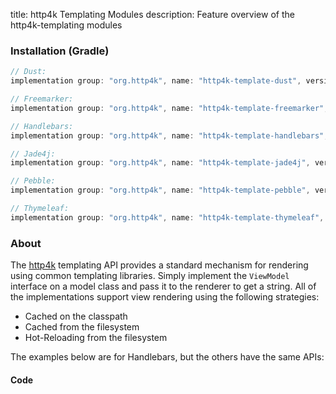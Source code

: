 title: http4k Templating Modules
description: Feature overview of the http4k-templating modules

### Installation (Gradle)

```groovy
// Dust: 
implementation group: "org.http4k", name: "http4k-template-dust", version: "3.270.1"

// Freemarker: 
implementation group: "org.http4k", name: "http4k-template-freemarker", version: "3.270.1"

// Handlebars: 
implementation group: "org.http4k", name: "http4k-template-handlebars", version: "3.270.1"

// Jade4j: 
implementation group: "org.http4k", name: "http4k-template-jade4j", version: "3.270.1"

// Pebble: 
implementation group: "org.http4k", name: "http4k-template-pebble", version: "3.270.1"

// Thymeleaf: 
implementation group: "org.http4k", name: "http4k-template-thymeleaf", version: "3.270.1"
```

### About
The [http4k] templating API provides a standard mechanism for rendering using common templating libraries. Simply implement the `ViewModel` interface on a model class and pass it to the renderer to get a string. All of the implementations support view rendering using the following strategies:

* Cached on the classpath
* Cached from the filesystem
* Hot-Reloading from the filesystem

The examples below are for Handlebars, but the others have the same APIs:

#### Code  [<img class="octocat"/>](https://github.com/http4k/http4k/blob/master/src/docs/guide/modules/templating/example.kt)

<script src="https://gist-it.appspot.com/https://github.com/http4k/http4k/blob/master/src/docs/guide/modules/templating/example.kt"></script>

[http4k]: https://http4k.org
